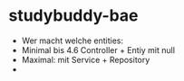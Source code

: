 # studybuddy-bae

- Wer macht welche entities:
- Minimal bis 4.6 Controller + Entiy mit null
- Maximal: mit Service + Repository
- 
